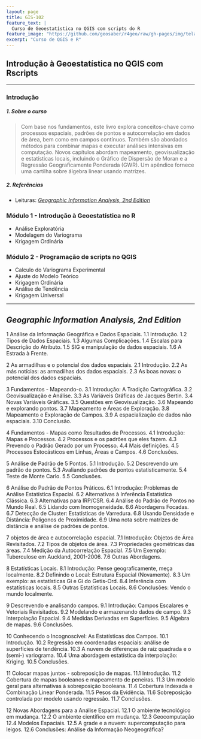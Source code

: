 ```yaml
---
layout: page
title: GIS-102
feature_text: |
  Curso de Geoestatística no QGIS com scripts do R
feature_image: "https://github.com/geosaber/r4geo/raw/gh-pages/img/tela_hexbin.png"
excerpt: "Curso de QGIS e R"
---
```

## Introdução à Geoestatística no QGIS com Rscripts
---
### Introdução
##### 1. Sobre o curso
> Com base nos fundamentos, este livro explora conceitos-chave como processos espaciais, padrões de pontos e autocorrelação em dados de área, bem como em campos contínuos. Também são abordados métodos para combinar mapas e executar análises intensivas em computação. Novos capítulos abordam mapeamento, geovisualização e estatísticas locais, incluindo o Gráfico de Dispersão de Moran e a Regressão Geograficamente Ponderada (GWR). Um apêndice fornece uma cartilha sobre álgebra linear usando matrizes.
##### 2. Referências
  - Leituras: [*Geographic Information Analysis, 2nd Edition*](https://www.wiley.com/en-br/Geographic+Information+Analysis,+2nd+Edition-p-9780470288573)
### Módulo 1 - Introdução à Geoestatística no R
- Análise Exploratória
- Modelagem do Variograma
- Krigagem Ordinária
### Módulo 2 - Programação de scripts no QGIS
- Calculo do Variograma Experimental
- Ajuste do Modelo Teórico
- Krigagem Ordinária
- Análise de Tendência
- Krigagem Universal
---

## *Geographic Information Analysis, 2nd Edition*
1 Análise da Informação Geográfica e Dados Espaciais.
  1.1 Introdução.
  1.2 Tipos de Dados Espaciais.
  1.3 Algumas Complicações.
  1.4 Escalas para Descrição do Atributo.
  1.5 SIG e manipulação de dados espaciais.
  1.6 A Estrada à Frente.

2 As armadilhas e o potencial dos dados espaciais.
  2.1 Introdução.
  2.2 As más notícias: as armadilhas dos dados espaciais.
  2.3 As boas novas: o potencial dos dados espaciais.

3 Fundamentos - Mapeando-o.
  3.1 Introdução: A Tradição Cartográfica.
  3.2 Geovisualização e Análise.
  3.3 As Variáveis ​​Gráficas de Jacques Bertin.
  3.4 Novas Variáveis ​​Gráficas.
  3.5 Questões em Geovisualização.
  3.6 Mapeando e explorando pontos.
  3.7 Mapeamento e Áreas de Exploração.
  3.8 Mapeamento e Exploração de Campos.
  3.9 A espacialização de dados não espaciais.
  3.10 Conclusão.

4 Fundamentos - Mapas como Resultados de Processos.
  4.1 Introdução: Mapas e Processos.
  4.2 Processos e os padrões que eles fazem.
  4.3 Prevendo o Padrão Gerado por um Processo.
  4.4 Mais definições.
  4.5 Processos Estocásticos em Linhas, Áreas e Campos.
  4.6 Conclusões.

5 Análise de Padrão de 5 Pontos.
  5.1 Introdução.
  5.2 Descrevendo um padrão de pontos.
  5.3 Avaliando padrões de pontos estatisticamente.
  5.4 Teste de Monte Carlo.
  5.5 Conclusões.

6 Análise do Padrão de Pontos Práticos.
  6.1 Introdução: Problemas de Análise Estatística Espacial.
  6.2 Alternativas à Inferência Estatística Clássica.
  6.3 Alternativas para IRP/CSR.
  6.4 Análise do Padrão de Pontos no Mundo Real.
  6.5 Lidando com Inomogeneidade.
  6.6 Abordagens Focadas.
  6.7 Detecção de Cluster: Estatísticas de Varredura.
  6.8 Usando Densidade e Distância: Polígonos de Proximidade.
  6.9 Uma nota sobre matrizes de distância e análise de padrões de pontos.

7 objetos de área e autocorrelação espacial.
  7.1 Introdução: Objetos de Área Revisitados.
  7.2 Tipos de objetos de área.
  7.3 Propriedades geométricas das áreas.
  7.4 Medição da Autocorrelação Espacial.
  7.5 Um Exemplo: Tuberculose em Auckland, 2001-2006.
  7.6 Outras Abordagens.

8 Estatísticas Locais.
  8.1 Introdução: Pense geograficamente, meça localmente.
  8.2 Definindo o Local: Estrutura Espacial (Novamente).
  8.3 Um exemplo: as estatísticas Gi e Gi do Getis-Ord.
  8.4 Inferência com estatísticas locais.
  8.5 Outras Estatísticas Locais.
  8.6 Conclusões: Vendo o mundo localmente.

9 Descrevendo e analisando campos.
  9.1 Introdução: Campos Escalares e Vetoriais Revisitados.
  9.2 Modelando e armazenando dados de campo.
  9.3 Interpolação Espacial.
  9.4 Medidas Derivadas em Superfícies.
  9.5 Álgebra de mapas.
  9.6 Conclusões.

10 Conhecendo o Incognoscível: As Estatísticas dos Campos.
  10.1 Introdução.
  10.2 Regressão em coordenadas espaciais: análise de superfícies de tendência.
  10.3 A nuvem de diferenças de raiz quadrada e o (semi-) variograma.
  10.4 Uma abordagem estatística da interpolação: Kriging.
  10.5 Conclusões.

11 Colocar mapas juntos - sobreposição de mapas.
  11.1 Introdução.
  11.2 Cobertura de mapas booleanos e mapeamento de peneiras.
  11.3 Um modelo geral para alternativas à sobreposição booleana.
  11.4 Cobertura Indexada e Combinação Linear Ponderada.
  11.5 Pesos da Evidência.
  11.6 Sobreposição controlada por modelo usando regressão.
  11.7 Conclusões.

12 Novas Abordagens para a Análise Espacial.
  12.1 O ambiente tecnológico em mudança.
  12.2 O ambiente científico em mudança.
  12.3 Geocomputação
  12.4 Modelos Espaciais.
  12.5 A grade e a nuvem: supercomputação para leigos.
  12.6 Conclusões: Análise da Informação Neogeográfica?
